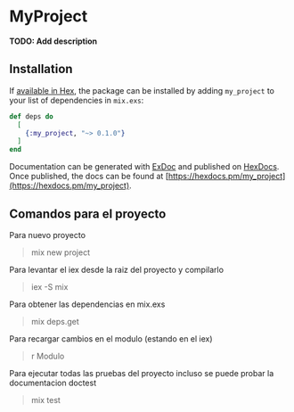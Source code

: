 # MyProject

**TODO: Add description**

## Installation

If [available in Hex](https://hex.pm/docs/publish), the package can be installed
by adding `my_project` to your list of dependencies in `mix.exs`:

```elixir
def deps do
  [
    {:my_project, "~> 0.1.0"}
  ]
end
```

Documentation can be generated with [ExDoc](https://github.com/elixir-lang/ex_doc)
and published on [HexDocs](https://hexdocs.pm). Once published, the docs can
be found at [https://hexdocs.pm/my_project](https://hexdocs.pm/my_project).

## Comandos para el proyecto
Para nuevo proyecto
> mix new project

Para levantar el iex desde la raiz del proyecto y compilarlo
> iex -S mix

Para obtener las dependencias en mix.exs
> mix deps.get

Para recargar cambios en el modulo (estando en el iex)
> r Modulo 

Para ejecutar todas las pruebas del proyecto incluso se puede probar la documentacion doctest
> mix test